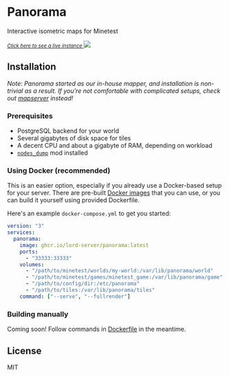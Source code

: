 # Panorama

Interactive isometric maps for Minetest

<a href="http://map.lord-server.ru">
    <small><i>Click here to see a live instance</i></small>
    <img src="https://user-images.githubusercontent.com/4698994/163820087-6473cbc4-b790-4e6d-9130-aedb5bf1eddf.png"></img>
</a>

## Installation

*Note: Panorama started as our in-house mapper, and installation is
non-trivial as a result. If you're not comfortable with complicated
setups, check out [mapserver] instead!*

### Prerequisites

- PostgreSQL backend for your world
- Several gigabytes of disk space for tiles
- A decent CPU and about a gigabyte of RAM, depending on workload
- [`nodes_dump`][nodes_dump] mod installed

### Using Docker (recommended)

This is an easier option, especially if you already use a Docker-based setup for
your server. There are pre-built [Docker images][docker-image] that you can use,
or you can build it yourself using provided Dockerfile.

Here's an example `docker-compose.yml` to get you started:

```yml
version: "3"
services:
  panorama:
    image: ghcr.io/lord-server/panorama:latest
    ports:
      - "33333:33333"
    volumes:
      - "/path/to/minetest/worlds/my-world:/var/lib/panorama/world"
      - "/path/to/minetest/games/minetest_game:/var/lib/panorama/game"
      - "/path/to/config/dir:/etc/panorama"
      - "/path/to/tiles:/var/lib/panorama/tiles"
    command: ["--serve", "--fullrender"]
```

### Building manually

Coming soon! Follow commands in [Dockerfile](https://github.com/lord-server/panorama/blob/master/Dockerfile) in the meantime.

## License

MIT

[instance]: http://map.lord-server.ru/
[mapserver]: https://github.com/minetest-mapserver/mapserver
[docker-image]: https://github.com/lord-server/panorama/pkgs/container/panorama
[nodes_dump]: https://github.com/lord-server/nodes_dump
